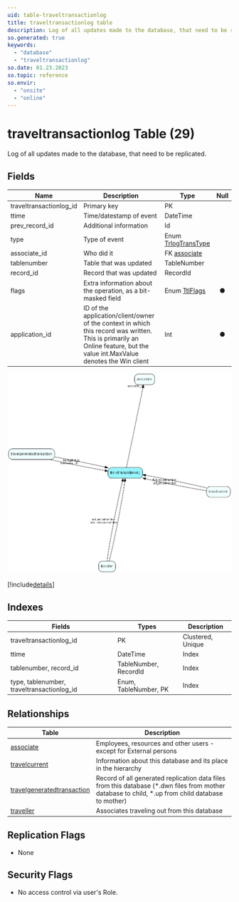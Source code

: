 ```yaml
---
uid: table-traveltransactionlog
title: traveltransactionlog table
description: Log of all updates made to the database, that need to be replicated.
so.generated: true
keywords:
  - "database"
  - "traveltransactionlog"
so.date: 01.23.2023
so.topic: reference
so.envir:
  - "onsite"
  - "online"
---
```


# traveltransactionlog Table (29)

Log of all updates made to the database, that need to be replicated.

## Fields

| Name | Description | Type | Null |
|------|-------------|------|:----:|
|traveltransactionlog\_id|Primary key|PK| |
|ttime|Time/datestamp of event|DateTime| |
|prev\_record\_id|Additional information|Id| |
|type|Type of event|Enum [TrlogTransType](enums/trlogtranstype.md)| |
|associate\_id|Who did it|FK [associate](associate.md)| |
|tablenumber|Table that was updated|TableNumber| |
|record\_id|Record that was updated|RecordId| |
|flags|Extra information about the operation, as a bit-masked field|Enum [TtlFlags](enums/ttlflags.md)|&#x25CF;|
|application\_id|ID of the application/client/owner of the context in which this record was written. This is primarily an Online feature, but the value int.MaxValue denotes the Win client|Int|&#x25CF;|


![traveltransactionlog table relationship diagram](./media/traveltransactionlog.png)

[!include[details](./includes/traveltransactionlog.md)]

## Indexes

| Fields | Types | Description |
|--------|-------|-------------|
|traveltransactionlog\_id |PK |Clustered, Unique |
|ttime |DateTime |Index |
|tablenumber, record\_id |TableNumber, RecordId |Index |
|type, tablenumber, traveltransactionlog\_id |Enum, TableNumber, PK |Index |

## Relationships

| Table|  Description |
|------|-------------|
|[associate](associate.md)  |Employees, resources and other users - except for External persons |
|[travelcurrent](travelcurrent.md)  |Information about this database and its place in the hierarchy |
|[travelgeneratedtransaction](travelgeneratedtransaction.md)  |Record of all generated replication data files from this database (*.dwn files from mother database to child, *.up from child database to mother) |
|[traveller](traveller.md)  |Associates traveling out from this database |


## Replication Flags

* None

## Security Flags

* No access control via user's Role.

